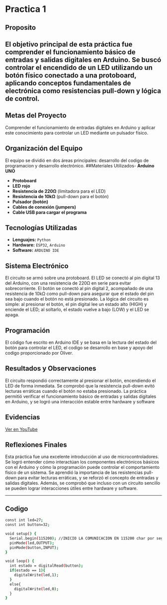 # Practica 1
## Proposito
El objetivo principal de esta práctica fue comprender el funcionamiento básico de entradas y salidas digitales en Arduino. Se buscó controlar el encendido de un LED utilizando un botón físico conectado a una protoboard, aplicando conceptos fundamentales de electrónica como resistencias pull-down y lógica de control.
---
## Metas del Proyecto
Comprender el funcionamiento de entradas digitales en Arduino y aplicar este conocimiento para controlar un LED mediante un pulsador físico.
## Organización del Equipo
El equipo se dividió en dos áreas principales: desarrollo del codigo de programacion y desarrollo electrónico.
##Materiales Utilizados- **Arduino UNO**
- **Protoboard**  
- **LED rojo**  
- **Resistencia de 220Ω** (limitadora para el LED)  
- **Resistencia de 10kΩ** (pull-down para el botón)  
- **Pulsador (botón)**  
- **Cables de conexión (jumpers)**  
- **Cable USB para cargar el programa**
## Tecnologías Utilizadas
- **Lenguajes:** `Python`
- **Hardware:** `ESP32`, `Arduino`
- **Software:** `ARDUINO IDE` 

## Sistema Electrónico
El circuito se armó sobre una protoboard. El LED se conectó al pin digital 13 del Arduino, con una resistencia de 220Ω en serie para evitar sobrecorriente. El botón se conectó al pin digital 2, acompañado de una resistencia de 10kΩ como pull-down para asegurar que el estado del pin sea bajo cuando el botón no está presionado.
La lógica del circuito es simple: al presionar el botón, el pin digital lee un estado alto (HIGH) y enciende el LED; al soltarlo, el estado vuelve a bajo (LOW) y el LED se apaga.

## Programación
El código fue escrito en Arduino IDE y se basa en la lectura del estado del botón para controlar el LED, el codigo se desarrollo en base y apoyo del codigo proporcionado por Oliver.

## Resultados y Observaciones
El circuito respondió correctamente al presionar el botón, encendiendo el LED de forma inmediata. Se comprobó que la resistencia pull-down evitó lecturas erráticas cuando el botón no estaba presionado. La práctica permitió verificar el funcionamiento básico de entradas y salidas digitales en Arduino, y se logró una interacción estable entre hardware y software

## Evidencias
[Ver en YouTube](https://m.youtube.com/watch?v=IkfE9FZbQ9E)

## Reflexiones Finales
Esta práctica fue una excelente introducción al uso de microcontroladores. Se logró entender cómo interactúan los componentes electrónicos básicos con el Arduino y cómo la programación puede controlar el comportamiento físico de un sistema.
Se aprendió la importancia de las resistencias pull-down para evitar lecturas erráticas, y se reforzó el concepto de entradas y salidas digitales. Además, se comprobó que incluso con un circuito sencillo se pueden lograr interacciones útiles entre hardware y software.

---
## Codigo

```bash
const int led=27;
const int button=32;

void setup() {
  Serial.begin(115200); //INICIO LA COMUNICACION EN 115200 char por segundo
  pinMode(led,OUTPUT);
  pinMode(button,INPUT);
}

void loop() {
  int estado = digitalRead(button);
  if(estado == 1){
    digitalWrite(led,1);
  }
  else{
    digitalWrite(led,0);
  }
}
```
